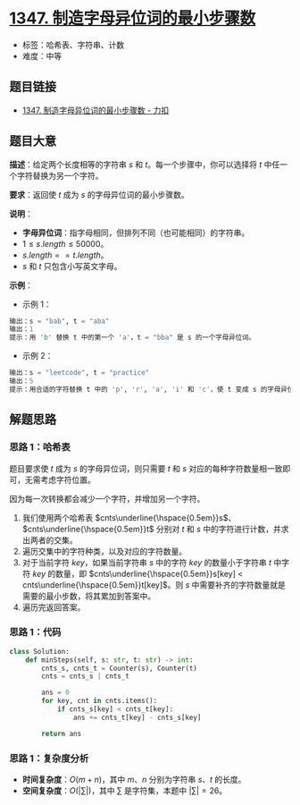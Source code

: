 # [1347. 制造字母异位词的最小步骤数](https://leetcode.cn/problems/minimum-number-of-steps-to-make-two-strings-anagram/)

- 标签：哈希表、字符串、计数
- 难度：中等

## 题目链接

- [1347. 制造字母异位词的最小步骤数 - 力扣](https://leetcode.cn/problems/minimum-number-of-steps-to-make-two-strings-anagram/)

## 题目大意

**描述**：给定两个长度相等的字符串 $s$ 和 $t$。每一个步骤中，你可以选择将 $t$ 中任一个字符替换为另一个字符。

**要求**：返回使 $t$ 成为 $s$ 的字母异位词的最小步骤数。

**说明**：

- **字母异位词**：指字母相同，但排列不同（也可能相同）的字符串。
- $1 \le s.length \le 50000$。
- $s.length == t.length$。
- $s$ 和 $t$ 只包含小写英文字母。

**示例**：

- 示例 1：

```python
输出：s = "bab", t = "aba"
输出：1
提示：用 'b' 替换 t 中的第一个 'a'，t = "bba" 是 s 的一个字母异位词。
```

- 示例 2：

```python
输出：s = "leetcode", t = "practice"
输出：5
提示：用合适的字符替换 t 中的 'p', 'r', 'a', 'i' 和 'c'，使 t 变成 s 的字母异位词。
```

## 解题思路

### 思路 1：哈希表

题目要求使 $t$ 成为 $s$ 的字母异位词，则只需要 $t$ 和 $s$ 对应的每种字符数量相一致即可，无需考虑字符位置。

因为每一次转换都会减少一个字符，并增加另一个字符。

1. 我们使用两个哈希表 $cnts\underline{\hspace{0.5em}}s$、$cnts\underline{\hspace{0.5em}}t$ 分别对 $t$ 和 $s$ 中的字符进行计数，并求出两者的交集。
2. 遍历交集中的字符种类，以及对应的字符数量。
3. 对于当前字符 $key$，如果当前字符串 $s$ 中的字符 $key$ 的数量小于字符串 $t$ 中字符 $key$ 的数量，即 $cnts\underline{\hspace{0.5em}}s[key] < cnts\underline{\hspace{0.5em}}t[key]$。则 $s$ 中需要补齐的字符数量就是需要的最小步数，将其累加到答案中。
4.  遍历完返回答案。

### 思路 1：代码

```Python
class Solution:
    def minSteps(self, s: str, t: str) -> int:
        cnts_s, cnts_t = Counter(s), Counter(t)
        cnts = cnts_s | cnts_t

        ans = 0
        for key, cnt in cnts.items():
            if cnts_s[key] < cnts_t[key]:
                ans += cnts_t[key] - cnts_s[key]

        return ans
```

### 思路 1：复杂度分析

- **时间复杂度**：$O(m + n)$，其中 $m$、$n$ 分别为字符串 $s$、$t$ 的长度。
- **空间复杂度**：$O(|\sum|)$，其中 $\sum$ 是字符集，本题中 $| \sum | = 26$。

